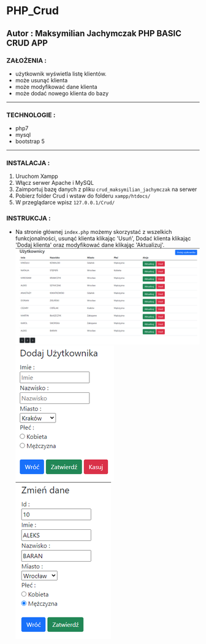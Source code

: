 # PHP_Crud
Autor : Maksymilian Jachymczak
PHP BASIC CRUD APP
----
### ZAŁOŻENIA :
- użytkownik wyświetla listę klientów.
- może usunąć klienta
- może modyfikować dane klienta
- może dodać nowego klienta do bazy

----
### TECHNOLOGIE :
- php7
- mysql
- bootstrap 5

----
### INSTALACJA :
1. Uruchom Xampp
2. Włącz serwer Apache i MySQL
3. Zaimportuj bazę danych z pliku `crud_maksymilian_jachymczak` na serwer
4. Pobierz folder Crud i wstaw do folderu `xampp/htdocs/`
5. W przeglądarce wpisz `127.0.0.1/Crud/`

### INSTRUKCJA :
- Na stronie głównej `index.php` możemy skorzystać z wszelkich funkcjonalności, usunąć klienta klikając 'Usuń', Dodać klienta klikając 'Dodaj klienta' oraz modyfikować dane klikając 'Aktualizuj'.
![image1](.github/images/1.PNG)  \
![image2](.github/images/2.PNG)  \
![image3](.github/images/3.PNG)
